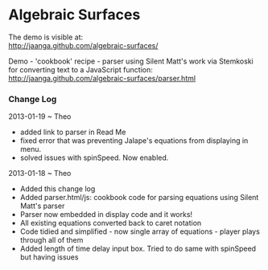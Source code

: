 Algebraic Surfaces
==================

The demo is visible at:  
http://jaanga.github.com/algebraic-surfaces/

Demo - 'cookbook' recipe - parser using Silent Matt's work via Stemkoski for converting text to a JavaScript function: 
http://jaanga.github.com/algebraic-surfaces/parser.html

### Change Log

2013-01-19 ~ Theo
* added link to parser in Read Me
* fixed error that was preventing Jalape's equations from displaying in menu.
* solved issues with spinSpeed. Now enabled.

2013-01-18 ~ Theo
* Added this change log
* Added parser.html/js: cookbook code for parsing equations using Silent Matt's parser
* Parser now embedded in display code and it works!
* All existing equations converted back to caret notation
* Code tidied and simplified - now single array of equations - player plays through all of them
* Added length of time delay input box. Tried to do same with spinSpeed but having issues

